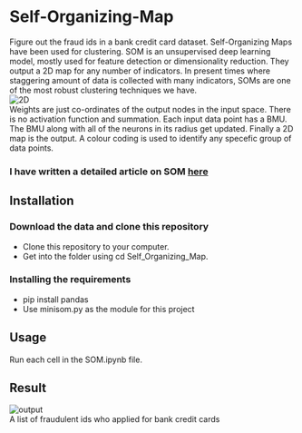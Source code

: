 # Self-Organizing-Map
Figure out the fraud ids in a bank credit card dataset. Self-Organizing Maps have been used for clustering.
SOM is an unsupervised deep learning model, mostly used for feature detection or dimensionality reduction. They output a 2D map for any number of indicators. In present times where staggering amount of data is collected with many indicators, SOMs are one of the most robust clustering techniques we have.\
![2D](http://www.pitt.edu/~is2470pb/Spring05/FinalProjects/Group1a/tutorial/kohonen1.gif)\
Weights are just co-ordinates of the output nodes in the input space. There is no activation function and summation.
Each input data point has a BMU. The BMU along with all of the neurons in its radius get updated.
Finally a 2D map is the output. A colour coding is used to identify any specefic group of data points.
### I have written a detailed article on SOM [here](https://medium.com/@s.ganjoo96/self-organizing-maps-b2cf58b74fdb)
## Installation
### Download the data and clone this repository
* Clone this repository to your computer.
* Get into the folder using cd Self_Organizing_Map.
### Installing the requirements
* pip install pandas
* Use minisom.py as the module for this project
## Usage
Run each cell in the SOM.ipynb file.
## Result
![output](https://encrypted-tbn0.gstatic.com/images?q=tbn:ANd9GcRmv4WJo3w8wY7Il3AQzAh1JHMR-SybgMuguZdfYE-jwuZOc3HuGQ)\
A list of fraudulent ids who applied for bank credit cards
